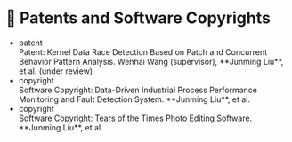 # 🧾 Patents and Software Copyrights
- <div class="badge">patent</div> Patent: Kernel Data Race Detection Based on Patch and Concurrent Behavior Pattern Analysis. Wenhai Wang (supervisor), **Junming Liu**, et al. (under review)
- <div class="badge">copyright</div> Software Copyright: Data-Driven Industrial Process Performance Monitoring and Fault Detection System. **Junming Liu**, et al.
- <div class="badge">copyright</div> Software Copyright: Tears of the Times Photo Editing Software. **Junming Liu**, et al.